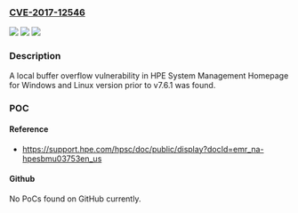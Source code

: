 ### [CVE-2017-12546](https://cve.mitre.org/cgi-bin/cvename.cgi?name=CVE-2017-12546)
![](https://img.shields.io/static/v1?label=Product&message=System%20Management%20Homepage%20for%20Windows%20and%20Linux&color=blue)
![](https://img.shields.io/static/v1?label=Version&message=prior%20to%207.6.1%20&color=brightgreen)
![](https://img.shields.io/static/v1?label=Vulnerability&message=local%20buffer%20overflow&color=brightgreen)

### Description

A local buffer overflow vulnerability in HPE System Management Homepage for Windows and Linux version prior to v7.6.1 was found.

### POC

#### Reference
- https://support.hpe.com/hpsc/doc/public/display?docId=emr_na-hpesbmu03753en_us

#### Github
No PoCs found on GitHub currently.

